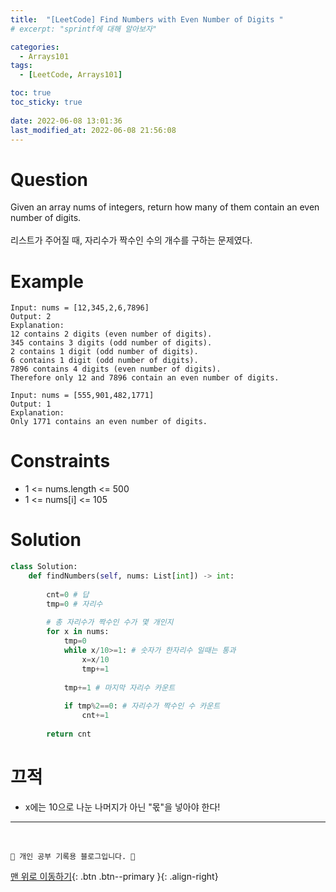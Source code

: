 ```yaml
---
title:  "[LeetCode] Find Numbers with Even Number of Digits "
# excerpt: "sprintf에 대해 알아보자"

categories:
  - Arrays101
tags:
  - [LeetCode, Arrays101]

toc: true
toc_sticky: true
 
date: 2022-06-08 13:01:36
last_modified_at: 2022-06-08 21:56:08
---
```


# Question
Given an array nums of integers, return how many of them contain an even number of digits.<br><br>
리스트가 주어질 때, 자리수가 짝수인 수의 개수를 구하는 문제였다.

# Example
```
Input: nums = [12,345,2,6,7896]
Output: 2
Explanation: 
12 contains 2 digits (even number of digits). 
345 contains 3 digits (odd number of digits). 
2 contains 1 digit (odd number of digits). 
6 contains 1 digit (odd number of digits). 
7896 contains 4 digits (even number of digits). 
Therefore only 12 and 7896 contain an even number of digits.
```
```
Input: nums = [555,901,482,1771]
Output: 1 
Explanation: 
Only 1771 contains an even number of digits.
```

# Constraints
- 1 <= nums.length <= 500
- 1 <= nums[i] <= 105
# Solution
```py   
class Solution:
    def findNumbers(self, nums: List[int]) -> int:
        
        cnt=0 # 답
        tmp=0 # 자리수
        
        # 총 자리수가 짝수인 수가 몇 개인지
        for x in nums:
            tmp=0
            while x/10>=1: # 숫자가 한자리수 일때는 통과
                x=x/10
                tmp+=1
                
            tmp+=1 # 마지막 자리수 카운트
            
            if tmp%2==0: # 자리수가 짝수인 수 카운트
                cnt+=1
                
        return cnt
```

# 끄적
- x에는 10으로 나눈 나머지가 아닌 "몫"을 넣아야 한다!


***
<br>

    💛 개인 공부 기록용 블로그입니다. 👻

[맨 위로 이동하기](#){: .btn .btn--primary }{: .align-right}